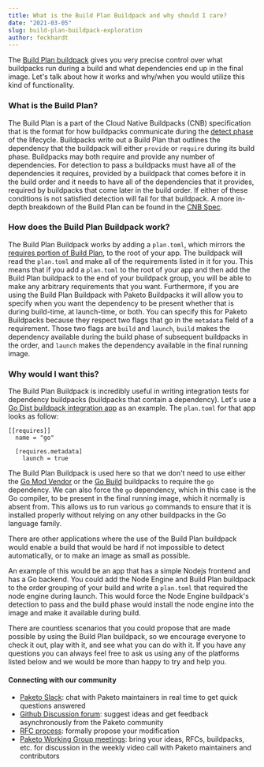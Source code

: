```yaml
---
title: What is the Build Plan Buildpack and why should I care?
date: "2021-03-05"
slug: build-plan-buildpack-exploration
author: feckhardt
---
```

The [Build Plan buildpack](https://github.com/paketo-community/build-plan)
gives you very precise control over what buildpacks run during a build and what
dependencies end up in the final image. Let's talk about how it works and
why/when you would utilize this kind of functionality.

### What is the Build Plan?

The Build Plan is a part of the Cloud Native Buildpacks (CNB) specification
that is the format for how buildpacks communicate during the [detect phase](https://paketo.io/docs/buildpacks/#detect-phase) of
the lifecycle. Buildpacks write out a Build Plan that outlines the
dependency that the buildpack will either `provide` or `require` during its build
phase. Buildpacks may both require and provide any number of dependencies. For
detection to pass a buildpacks must have all of the dependencies it requires,
provided by a buildpack that comes before it in the build order and it needs to
have all of the dependencies that it provides, required by buildpacks that come
later in the build order. If either of these conditions is not satisfied
detection will fail for that buildpack. A more in-depth breakdown of the Build
Plan can be found in the [CNB
Spec](https://github.com/buildpacks/spec/blob/main/buildpack.md).

### How does the Build Plan Buildpack work?

The Build Plan Buildpack works by adding a `plan.toml`, which mirrors the
[requires portion of Build
Plan](https://github.com/buildpacks/spec/blob/main/buildpack.md#build-plan-toml),
to the root of your app. The buildpack will read the `plan.toml` and make all
of the requirements listed in it for you. This means that if you add a
`plan.toml` to the root of your app and then add the Build Plan buildpack to
the end of your  buildpack group, you will be able to make any arbitrary
requirements that you want. Furthermore, if you are using the Build Plan
Buildpack with Paketo Buildpacks it will allow you to specify when you want the
dependency to be present whether that is during build-time, at launch-time, or both. You
can specify this for Paketo Buildpacks because they respect two flags that go
in the `metadata` field of a requirement. Those two flags are `build` and
`launch`, `build` makes the dependency available during the build phase of
subsequent buildpacks in the order, and `launch` makes the dependency available
in the final running image.

### Why would I want this?

The Build Plan Buildpack is incredibly useful in writing
integration tests for dependency buildpacks (buildpacks that contain a dependency). Let's use a [Go Dist
buildpack integration
app](https://github.com/paketo-buildpacks/go-dist/tree/main/integration/testdata/default_app)
as an example. The `plan.toml` for that app looks as follow:
```
[[requires]]
  name = "go"

  [requires.metadata]
    launch = true
```
The Build Plan Buildpack is used here so that we don't need to use either the
[Go Mod Vendor](https://github.com/paketo-buildpacks/go-mod-vendor) or the [Go Build](https://github.com/paketo-buildpacks/go-build) buildpacks to require the `go` dependency. We can
also force the `go` dependency, which in this case is the Go compiler, to be
present in the final running image, which it normally is absent from. This
allows us to run various `go` commands to ensure that it is installed properly
without relying on any other buildpacks in the Go language family.

There are other applications where the use of the Build Plan buildpack would
enable a build that would be hard if not impossible to detect automatically, or
to make an image as small as possible. 

An example of this would be an app that has a simple Nodejs frontend and has a Go backend.
You could add the Node Engine and Build Plan buildpack to the order grouping of
your build and write a `plan.toml` that required the node engine during launch.
This would force the Node Engine buildpack's detection to pass and the build
phase would install the node engine into the image and make it available during
build.

There are countless scenarios that you could propose that are
made possible by using the Build Plan buildpack, so we encourage everyone to
check it out, play with it, and see what you can do with it. If you have any
questions you can always feel free to ask us using any of the platforms listed
below and we would be more than happy to try and help you.

#### Connecting with our community
- [Paketo Slack](https://slack.paketo.io): chat with Paketo maintainers in real
  time to get quick questions answered
- [Github Discussion
  forum](http://github.com/paketo-buildpacks/feedback/discussions): suggest
  ideas and get feedback asynchronously from the Paketo community
- [RFC process](https://github.com/paketo-buildpacks/rfcs): formally propose
  your modification
- [Paketo Working Group
  meetings](https://github.com/paketo-buildpacks/community#working-group-meetings):
  bring your ideas, RFCs, buildpacks, etc. for discussion in the weekly video
  call with Paketo maintainers and contributors
